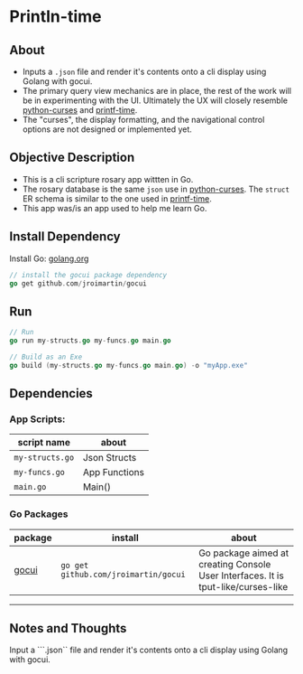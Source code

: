 # Println-time

## About

* Inputs a ```.json``` file and render it's contents onto a cli display using Golang with gocui.
* The primary query view mechanics are in place, the rest of the work will be in experimenting with the UI. Ultimately the UX will closely resemble [python-curses]( http://github.com/mezcel/python-curses ) and [printf-time]( http://github.com/mezcel/printf-time ).
* The "curses", the display formatting, and the navigational control options are not designed or implemented yet.

## Objective Description

* This is a cli scripture rosary app wittten in Go.
* The rosary database is the same ```json``` use in [python-curses]( http://github.com/mezcel/python-curses ). The ```struct``` ER schema is similar to the one used in [printf-time]( http://github.com/mezcel/printf-time ).
* This app was/is an app used to help me learn Go.

## Install Dependency

Install Go: [golang.org](https://golang.org/dl/)

```go
// install the gocui package dependency
go get github.com/jroimartin/gocui
```
## Run

```go
// Run
go run my-structs.go my-funcs.go main.go

// Build as an Exe
go build (my-structs.go my-funcs.go main.go) -o "myApp.exe"
```

## Dependencies

### App Scripts:

| script name | about |
| --- | --- |
|```my-structs.go```|Json Structs|
|```my-funcs.go```|App Functions|
|```main.go```|Main()|

### Go Packages

| package | install | about |
| --- | --- | --- |
|[gocui](https://github.com/jroimartin/gocui) | ```go get github.com/jroimartin/gocui``` | Go package aimed at creating Console User Interfaces. It is tput-like/curses-like |

---

## Notes and Thoughts

Input a ```.json`` file and render it's contents onto a cli display using Golang with gocui.
